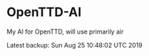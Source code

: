 # OpenTTD-AI
My AI for OpenTTD, will use primarily air

Latest backup: Sun Aug 25 10:48:02 UTC 2019
